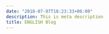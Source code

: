 ```yaml
---
date: "2018-07-07T18:23:33+06:00"
description: This is meta description
title: ENGLISH Blog
---
```

